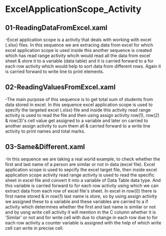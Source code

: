 # ExcelApplicationScope_Activity

## 01-ReadingDataFromExcel.xaml
-Excel application scope is a activity that deals with working with excel (.xlsx) files. In this sequence we are extracing data from excel for which excel application scope is used inside this another sequence is created which has read range activity whcih would read all the data from excel sheet & store it to a variable (data table) and it is carried forward to a for each row activity which would help to sort data from different rows. Again it is carried forward to write line to print elements.

## 02-ReadingValuesFromExcel.xaml
-The main purpose of this sequence is to get total sum of students from data stored in excel. In this sequence excel application scope is used to specify the targeted excel (.xlsx) file and inside this activity read range activity is used to read the file and then using assign activity row(1), row(2) & row(3)'s cell value get assigned to a variable and later on carried to another assign activity to sum them all & carried forward to a write line activity to print names and total marks.

## 03-Same&Different.xaml
-In this sequence we are taking a real world example, to check whether the first and last name of a person are similar or not in data (excel file). Excel application scope is used to sepcify the excel target file, then inside excel application scope activity read range activity is used to read the specific sheet in excel file and convert it into a variable of Data Table data type. And this variable is carried forward to for each row activity using which we can extract data from each row of excel file's sheet. In excel in row(0) there is first name stored & in row(1) last name is store, so by using assign activity we assigned these to a variable and these variables are carried to a if activity which determines whether the first and last name is similar or not and by usng write cell activity it will mention in the C column whether it is 'Similar' or not and for write cell with due to change in each row due to for each row activity a counter variable is assigned with the help of which write cell can write in precise cell.